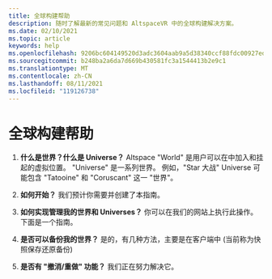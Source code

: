 ```yaml
---
title: 全球构建帮助
description: 随时了解最新的常见问题和 AltspaceVR 中的全球构建解决方案。
ms.date: 02/10/2021
ms.topic: article
keywords: help
ms.openlocfilehash: 9206bc604149520d3adc3604aab9a5d38340ccf88fdc00927edc62d10d671966
ms.sourcegitcommit: b248ba2a6da7d669b430581fc3a1544413b2e9c1
ms.translationtype: MT
ms.contentlocale: zh-CN
ms.lasthandoff: 08/11/2021
ms.locfileid: "119126738"
---
```

# <a name="world-building-help"></a>全球构建帮助

1. **什么是世界？什么是 Universe？**
Altspace "World" 是用户可以在中加入和挂起的虚拟位置。 "Universe" 是一系列世界。 例如，"Star 大战" Universe 可能包含 "Tatooine" 和 "Coruscant" 这一 "世界"。

2. **如何开始？**
我们预计你需要并创建了本指南。

3. **如何实现管理我的世界和 Universes？**
你可以在我们的网站上执行此操作。 下面是一个指南。 

4. **是否可以备份我的世界？**
是的，有几种方法，主要是在客户端中 (当前称为快照保存还原备份) 

5. **是否有 "撤消/重做" 功能？**
我们正在努力解决它。